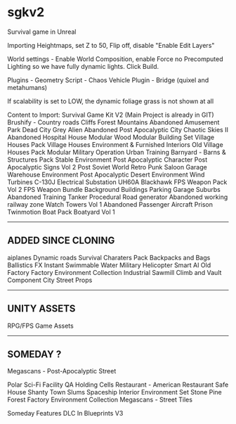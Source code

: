 # sgkv2
Survival game in Unreal

Importing Heightmaps, set Z to 50, Flip off, disable "Enable Edit Layers"

World settings - Enable World Composition, enable Force no Precomputed Lighting so we have fully dynamic lights.  Click Build.

Plugins 
	- Geometry Script
	- Chaos Vehicle Plugin
	- Bridge (quixel and metahumans)
	

If scalability is set to LOW, the dynamic foliage grass is not shown at all


Content to Import:
Survival Game Kit V2 (Main Project is already in GIT)
Brushify - 
	Country roads
	Cliffs
	Forest
	Mountains
Abandoned Amusement Park
Dead City
Grey Alien
Abandoned Post Apocalyptic City
Chaotic Skies II
Abandoned Hospital
House Modular Wood
Modular Building Set
Village Houses Pack
Village Houses Environment & Furnished Interiors
Old Village Houses Pack
Modular Military Operation Urban Training
Barnyard - Barns & Structures Pack
Stable Environment
Post Apocalyptic Character
Post Apocalyptic Signs Vol 2
Post Soviet World
Retro Punk Saloon
Garage Warehouse Environment 
Post Apocalyptic Desert Environment
Wind Turbines
C-130J
Electrical Substation
UH60A Blackhawk
FPS Weapon Pack Vol 2
FPS Weapon Bundle
Background Buildings
Parking Garage
Suburbs
Abandoned Training
Tanker
Procedural Road generator
Abandoned working railway zone
Watch Towers Vol 1
Abandoned Passenger Aircraft
Prison
Twinmotion Boat Pack
Boatyard Vol 1

-----------------------------------------------------
ADDED SINCE CLONING
-----------------------------------------------------
aiplanes
Dynamic roads
Survival Charaters Pack
Backpacks and Bags
Ballistics FX
Instant Swimmable Water
Military Helicopter
Smart AI
Old Factory
Factory Environment Collection
Industrial Sawmill
Climb and Vault Component
City Street Props



-----------------------------------------------------
UNITY ASSETS
-----------------------------------------------------
RPG/FPS Game Assets



-----------------------------------------------------
SOMEDAY ?
-----------------------------------------------------
Megascans - Post-Apocalyptic Street

Polar Sci-Fi Facility
QA Holding Cells
Restaurant - American Restaurant
Safe House
Shanty Town Slums
Spaceship Interior Environment Set
Stone Pine Forest
Factory Environment Collection
Megascans - Street Tiles


Someday Features
DLC In Blueprints V3
